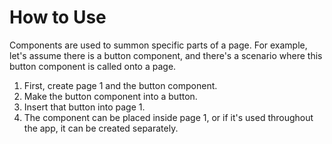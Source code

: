 # How to Use

Components are used to summon specific parts of a page. For example, let's assume there is a button component, and there's a scenario where this button component is called onto a page.

1. First, create page 1 and the button component.
2. Make the button component into a button.
3. Insert that button into page 1.
4. The component can be placed inside page 1, or if it's used throughout the app, it can be created separately.
